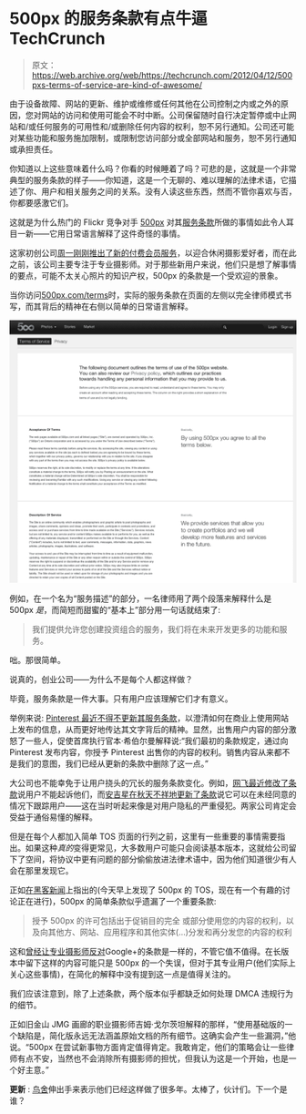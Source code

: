 # 500px 的服务条款有点牛逼 TechCrunch

> 原文：<https://web.archive.org/web/https://techcrunch.com/2012/04/12/500pxs-terms-of-service-are-kind-of-awesome/>

由于设备故障、网站的更新、维护或维修或任何其他在公司控制之内或之外的原因，您对网站的访问和使用可能会不时中断。公司保留随时自行决定暂停或中止网站和/或任何服务的可用性和/或删除任何内容的权利，恕不另行通知。公司还可能对某些功能和服务施加限制，或限制您访问部分或全部网站和服务，恕不另行通知或承担责任。

你知道以上这些意味着什么吗？你看的时候睡着了吗？可悲的是，这就是一个非常典型的服务条款的样子——你知道，这是一个无聊的、难以理解的法律术语，它描述了你、用户和相关服务之间的关系。没有人读这些东西，然而不管你喜欢与否，你都要感激它们。

这就是为什么热门的 Flickr 竞争对手 [500px](https://web.archive.org/web/20221007042411/http://500px.com/) 对其[服务条款](https://web.archive.org/web/20221007042411/http://500px.com/terms)所做的事情如此令人耳目一新——它用日常语言解释了这件奇怪的事情。

这家初创公司[周一刚刚推出了新的付费会员服务](https://web.archive.org/web/20221007042411/https://beta.techcrunch.com/2012/04/10/500px-debuts-plus-paid-membership-plan-to-go-head-to-head-against-flickr/)，以迎合休闲摄影爱好者，而在此之前，该公司主要专注于专业摄影师。对于那些新用户来说，他们只是想了解事情的要点，可能不太关心照片的知识产权，500px 的条款是一个受欢迎的景象。

当你访问[500px.com/terms](https://web.archive.org/web/20221007042411/http://500px.com/terms)时，实际的服务条款在页面的左侧以完全律师模式书写，而其背后的精神在右侧以简单的日常语言解释。

[![](img/35d1ae45c4c23a64264eff0631f7010d.png "500px   Terms of Service-120612")](https://web.archive.org/web/20221007042411/https://beta.techcrunch.com/2012/04/12/500pxs-terms-of-service-are-kind-of-awesome/500px-terms-of-service-120612/)

例如，在一个名为“服务描述”的部分，一名律师用了两个段落来解释什么是 500px *是*，而简短而甜蜜的“基本上”部分用一句话就结束了:

> 我们提供允许您创建投资组合的服务，我们将在未来开发更多的功能和服务。

咄。那很简单。

说真的，创业公司——为什么不是每个人都这样做？

毕竟，服务条款是一件大事。只有用户应该理解它们才有意义。

举例来说: [Pinterest 最近不得不更新其服务条款](https://web.archive.org/web/20221007042411/https://beta.techcrunch.com/2012/03/24/pinterest-terms-api-copyrigh/)，以澄清如何在商业上使用网站上发布的信息，从而更好地传达其文字背后的精神。显然，出售用户内容的部分激怒了一些人，促使首席执行官本·希伯尔曼解释说:“我们最初的条款规定，通过向 Pinterest 发布内容，你授予 Pinterest 出售你的内容的权利。销售内容从来都不是我们的意图，我们已经从更新的条款中删除了这一点。”

大公司也不能幸免于让用户挠头的冗长的服务条款变化。例如，[网飞最近修改了条款](https://web.archive.org/web/20221007042411/https://beta.techcrunch.com/2012/03/20/netflix-doesnt-want-you-to-sue-them-according-to-new-terms-of-service/)说用户不能起诉他们，而[安吉星在秋天不祥地更新了条款](https://web.archive.org/web/20221007042411/https://beta.techcrunch.com/2011/09/21/onstar-amends-its-terms-of-service-to-allow-for-tracking-without-consent/)说它可以在未经同意的情况下跟踪用户——这在当时听起来像是对用户隐私的严重侵犯。两家公司肯定会受益于通俗易懂的解释。

但是在每个人都加入简单 TOS 页面的行列之前，这里有一些重要的事情需要指出。如果这种*真的*变得更常见，大多数用户可能只会阅读基本版本，这就给公司留下了空间，将协议中更有问题的部分偷偷放进法律术语中，因为他们知道很少有人会在那里发现它。

正如[在黑客新闻](https://web.archive.org/web/20221007042411/http://news.ycombinator.com/item?id=3831357)上指出的(今天早上发现了 500px 的 TOS，现在有一个有趣的讨论正在进行)，500px 的简单条款似乎遗漏了一个重要条款:

> 授予 500px 的许可包括出于促销目的完全
> 或部分使用您的内容的权利，以及向其他方、网站、应用程序和其他实体(…)分发和再分发您的内容的权利

这和[曾经让专业摄影师反对](https://web.archive.org/web/20221007042411/http://www.washingtonpost.com/blogs/blogpost/post/google-may-carry-dangers-for-photographers/2011/07/08/gIQAr2Ea3H_blog.html)Google+的条款是一样的，不管它值不值得。在长版本中留下这样的内容可能只是 500px 的一个失误，但对于其专业用户(他们实际上关心这些事情)，在简化的解释中没有提到这一点是值得关注的。

我们应该注意到，除了上述条款，两个版本似乎都缺乏如何处理 DMCA 违规行为的细节。

正如旧金山 JMG 画廊的职业摄影师吉姆·戈尔茨坦解释的那样，“使用基础版的一个缺陷是，简化版永远无法涵盖原始文档的所有细节。这确实会产生一些漏洞，”他说。“500px 在尝试新事物方面肯定值得肯定。我敢肯定，他们的策略会让一些律师有点不安，当然也不会消除所有摄影师的担忧，但我认为这是一个开始，也是一个好主意。”

**更新** : [鸟舍](https://web.archive.org/web/20221007042411/http://www.aviary.com/terms)伸出手来表示他们已经这样做了很多年。太棒了，伙计们。下一个是谁？
